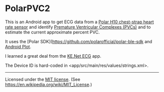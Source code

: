 # PolarPVC2

This is an Android app to get ECG data from a [Polar H10 chest-strap
heart rate
sensor](https://www.polar.com/us-en/sensors/h10-heart-rate-sensor) and
identify [Premature Ventricular Complexes
(PVCs)](https://en.wikipedia.org/wiki/Premature_ventricular_contraction)
and to estimate the current approximate percent PVC.

It uses the [Polar SDK](https://github.com/polarofficial/polar-ble-sdk and
[Android Plot](https://github.com/halfhp/androidplot).

I learned a great deal from the [KE.Net
ECG](https://github.com/KennethEvans/KE.Net-ECG) app.

The Device ID is hard-coded in <app/src/main/res/values/strings.xml>.

---

Licensed under the [MIT license](LICENSE). (See <https://en.wikipedia.org/wiki/MIT_License>.)
